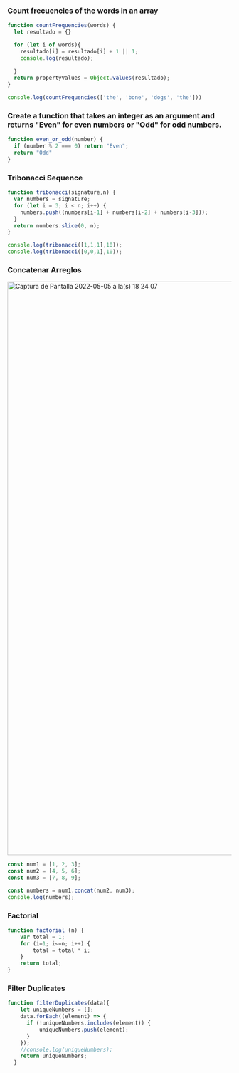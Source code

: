 ### Count frecuencies of the words in an array

``` javascript
function countFrequencies(words) {
  let resultado = {}

  for (let i of words){
    resultado[i] = resultado[i] + 1 || 1;
    console.log(resultado);
    
  } 
  return propertyValues = Object.values(resultado);
}

console.log(countFrequencies(['the', 'bone', 'dogs', 'the']))
```

### Create a function that takes an integer as an argument and returns "Even" for even numbers or "Odd" for odd numbers.

``` javascript
function even_or_odd(number) {
  if (number % 2 === 0) return "Even";
  return "Odd"
}
```

### Tribonacci Sequence

``` javascript
function tribonacci(signature,n) {
  var numbers = signature;
  for (let i = 3; i < n; i++) {
    numbers.push((numbers[i-1] + numbers[i-2] + numbers[i-3]));
  }
  return numbers.slice(0, n);
}

console.log(tribonacci([1,1,1],10));
console.log(tribonacci([0,0,1],10));
```

### Concatenar Arreglos 

<img width="1287" alt="Captura de Pantalla 2022-05-05 a la(s) 18 24 07" src="https://user-images.githubusercontent.com/86013814/167047519-6abc94ff-4932-4263-b6bf-8092ddf45ea1.png">

``` javascript
const num1 = [1, 2, 3];
const num2 = [4, 5, 6];
const num3 = [7, 8, 9];

const numbers = num1.concat(num2, num3);
console.log(numbers);
```

### Factorial

``` javascript
function factorial (n) {
	var total = 1; 
	for (i=1; i<=n; i++) {
		total = total * i; 
	}
	return total; 
}
```

### Filter Duplicates

``` javascript
function filterDuplicates(data){
    let uniqueNumbers = [];
    data.forEach((element) => {
      if (!uniqueNumbers.includes(element)) {
          uniqueNumbers.push(element);
      }
    });
    //console.log(uniqueNumbers);
    return uniqueNumbers;
  }
```
